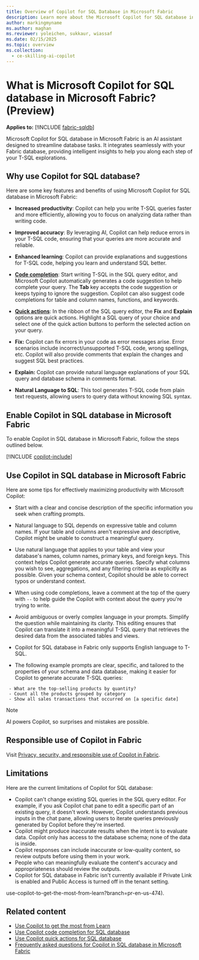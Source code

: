 ```yaml
---
title: Overview of Copilot for SQL Database in Microsoft Fabric
description: Learn more about the Microsoft Copilot for SQL database in Microsoft Fabric, an AI assistant designed to streamline your database tasks.
author: markingmyname
ms.author: maghan
ms.reviewer: yoleichen, sukkaur, wiassaf
ms.date: 02/15/2025
ms.topic: overview
ms.collection:
  - ce-skilling-ai-copilot
---
```


# What is Microsoft Copilot for SQL database in Microsoft Fabric? (Preview)

**Applies to:** [!INCLUDE [fabric-sqldb](../includes/applies-to-version/fabric-sqldb.md)]

Microsoft Copilot for SQL database in Microsoft Fabric is an AI assistant designed to streamline database tasks. It integrates seamlessly with your Fabric database, providing intelligent insights to help you along each step of your T-SQL explorations.

## Why use Copilot for SQL database?

Here are some key features and benefits of using Microsoft Copilot for SQL database in Microsoft Fabric:

- **Increased productivity**: Copilot can help you write T-SQL queries faster and more efficiently, allowing you to focus on analyzing data rather than writing code.

- **Improved accuracy**: By leveraging AI, Copilot can help reduce errors in your T-SQL code, ensuring that your queries are more accurate and reliable.

- **Enhanced learning**: Copilot can provide explanations and suggestions for T-SQL code, helping you learn and understand SQL better.

- [**Code completion**](copilot-code-completion.md): Start writing T-SQL in the SQL query editor, and Microsoft Copilot automatically generates a code suggestion to help complete your query. The **Tab** key accepts the code suggestion or keeps typing to ignore the suggestion. Copilot can also suggest code completions for table and column names, functions, and keywords.

- **[Quick actions](copilot-quick-actions.md)**: In the ribbon of the SQL query editor, the **Fix** and **Explain** options are quick actions. Highlight a SQL query of your choice and select one of the quick action buttons to perform the selected action on your query.

- **Fix:** Copilot can fix errors in your code as error messages arise. Error scenarios include incorrect/unsupported T-SQL code, wrong spellings, etc. Copilot will also provide comments that explain the changes and suggest SQL best practices.

- **Explain:** Copilot can provide natural language explanations of your SQL query and database schema in comments format.

- **Natural Language to SQL**: This tool generates T-SQL code from plain text requests, allowing users to query data without knowing SQL syntax.

## Enable Copilot in SQL database in Microsoft Fabric

To enable Copilot in SQL database in Microsoft Fabric, follow the steps outlined below.

[!INCLUDE [copilot-include](../../includes/copilot-include.md)]

## Use Copilot in SQL database in Microsoft Fabric

Here are some tips for effectively maximizing productivity with Microsoft Copilot:

- Start with a clear and concise description of the specific information you seek when crafting prompts.

- Natural language to SQL depends on expressive table and column names. If your table and columns aren't expressive and descriptive, Copilot might be unable to construct a meaningful query.

- Use natural language that applies to your table and view your database's names, column names, primary keys, and foreign keys. This context helps Copilot generate accurate queries. Specify what columns you wish to see, aggregations, and any filtering criteria as explicitly as possible. Given your schema context, Copilot should be able to correct typos or understand context.

- When using code completions, leave a comment at the top of the query with `--` to help guide the Copilot with context about the query you're trying to write.

- Avoid ambiguous or overly complex language in your prompts. Simplify the question while maintaining its clarity. This editing ensures that Copilot can translate it into a meaningful T-SQL query that retrieves the desired data from the associated tables and views.

- Copilot for SQL database in Fabric only supports English language to T-SQL.

- The following example prompts are clear, specific, and tailored to the properties of your schema and data database, making it easier for Copilot to generate accurate T-SQL queries:

```copilot-prompt
 - What are the top-selling products by quantity?
 - Count all the products grouped by category
 - Show all sales transactions that occurred on [a specific date]
 ```

  > [!NOTE]
  > AI powers Copilot, so surprises and mistakes are possible.

## Responsible use of Copilot in Fabric

Visit [Privacy, security, and responsible use of Copilot in Fabric](../../fundamentals/copilot-privacy-security.md).

## Limitations

Here are the current limitations of Copilot for SQL database:

- Copilot can't change existing SQL queries in the SQL query editor. For example, if you ask Copilot chat pane to edit a specific part of an existing query, it doesn't work. However, Copilot understands previous inputs in the chat pane, allowing users to iterate queries previously generated by Copilot before they're inserted.
- Copilot might produce inaccurate results when the intent is to evaluate data. Copilot only has access to the database schema; none of the data is inside.
- Copilot responses can include inaccurate or low-quality content, so review outputs before using them in your work.
- People who can meaningfully evaluate the content's accuracy and appropriateness should review the outputs.
- Copilot for SQL database in Fabric isn't currently available if Private Link is enabled and Public Access is turned off in the tenant setting.

use-copilot-to-get-the-most-from-learn?branch=pr-en-us-474).

## Related content

- [Use Copilot to get the most from Learn](https://review.learn.microsoft.com/copilot/roadmap/)
- [Use Copilot code completion for SQL database](copilot-code-completion.md)
- [Use Copilot quick actions for SQL database](copilot-quick-actions.md)
- [Frequently asked questions for Copilot in SQL database in Microsoft Fabric](copilot-faq.yml)